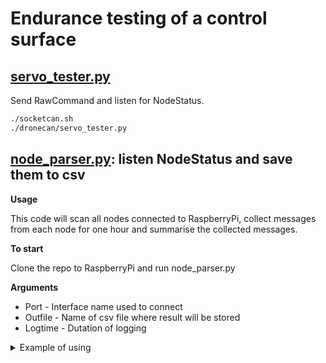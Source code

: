 # Endurance testing of a control surface

## [servo_tester.py](servo_tester.py)

Send RawCommand and listen for NodeStatus.

```bash
./socketcan.sh
./dronecan/servo_tester.py
```

## [node_parser.py](node_parser.py): listen NodeStatus and save them to csv

**Usage**

This code will scan all nodes connected to RaspberryPi, collect messages from each node for one hour and summarise the collected messages.

**To start**

Clone the repo to RaspberryPi and run node_parser.py

**Arguments**

* Port - Interface name used to connect
* Outfile - Name of csv file where result will be stored
* Logtime - Dutation of logging

<details><summary>Example of using</summary>

Node sends messages like this:

 | #Date               | #Node id | #Uptime         | #Health |
 |---------------------|----------|-----------------|---------| 
 | 18/08/2023 14:06:36 | 40       | 0 days 23:00:54 | 2       |
 | 18/08/2023 14:06:36 | 73       | 0 days 13:34:28 | 2       |
 | 18/08/2023 14:06:36 | 71       | 0 days 17:38:09 | 2       |
 | 18/08/2023 14:06:36 | 50       | 0 days 20:52:37 | 2       |
 | 18/08/2023 14:06:36 | 51       | 0 days 13:25:52 | 2       |
 | 18/08/2023 14:06:36 | 40       | 0 days 23:00:55 | 2       |
 | 18/08/2023 14:06:36 | 73       | 0 days 13:34:28 | 2       |
 | 18/08/2023 14:06:36 | 71       | 0 days 17:38:10 | 2       |
 | 18/08/2023 14:06:36 | 50       | 0 days 20:52:38 | 2       |
 | 18/08/2023 14:06:37 | 51       | 0 days 13:25:52 | 2       |
 | 18/08/2023 14:06:37 | 40       | 0 days 23:00:55 | 2       |

These messages are collected in a list until the logging period has expired.
After the data has been collected, the second part of the script begins to summarise it.

Result of summarised data

 | #Date               | #Node id | #Uptime         | #Health |
 |---------------------|----------|-----------------|---------| 
 | 18/08/2023 14:06:36 | 73       | 0 days 13:34:28 | 2       |
 | 18/08/2023 14:06:36 | 71       | 0 days 17:38:10 | 2       |
 | 18/08/2023 14:06:36 | 50       | 0 days 20:52:38 | 2       |
 | 18/08/2023 14:06:37 | 51       | 0 days 13:25:52 | 2       |
 | 18/08/2023 14:06:37 | 40       | 0 days 23:00:55 | 2       |

After the summarisation process, logging starts again and new data is added to the output file.

</details>

